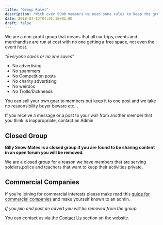 ```yaml
---
title: "Group Rules"
description: "With over 5000 members we need some rules to keep the group a friendly and welcoming place."
date: 2018-07-13T04:01:18+01:00
draft: false
---
```


We are a non-profit group that means that all our trips, events and merchandise are run at cost with no one getting a free space, not even the event host. 

*“Everyone saves or no one saves”*    

- No advertising
- No spammers
- No Competition posts
- No charity advertising
- No weirdos
- No Trolls/Dickheads

You can sell your own gear to members but keep it to one post and we take no responsibility buyer beware etc…

If you receive a message or a post to your wall from another member that you think is inappropriate, contact an Admin.

## Closed Group

**Billy Snow Mates is a closed group if you are found to be sharing content in an open forum you will be removed.**

We are a closed group for a reason we have members that are serving soldiers,police and teachers that want to keep their activities private. 

## Commercial Companies

If you’re joining for commercial interests please make read this [guide for commercial companies](/rules/guide-for-commercial-companies/) and make yourself known to an admin. 

*If you join and post an advert you will be removed from the group.*

You can contact us via the [Contact Us](/contact-us/) section on the website.